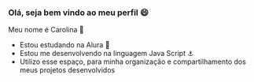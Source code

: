 ###  Olá, seja bem vindo ao meu perfil 😄

Meu nome é  Carolina 💚

- Estou estudando na Alura 🥀
- Estou me desenvolvendo na linguagem Java Script ⚓
- Utilizo esse espaço, para minha organização e compartilhamento dos meus projetos desenvolvidos
